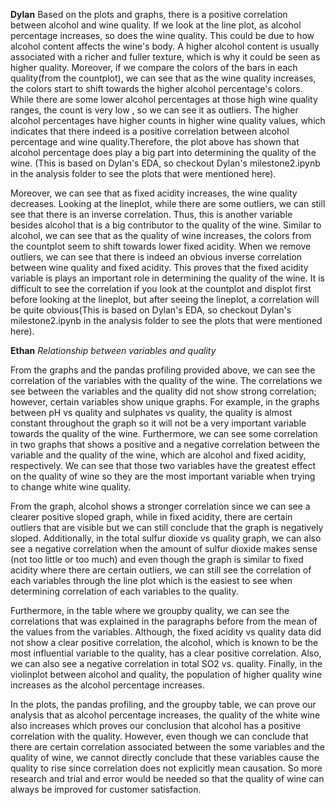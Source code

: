 **Dylan**
Based on the plots and graphs, there is a positive correlation between alcohol and wine quality. If we look at the line plot, as alcohol percentage increases, so does the wine quality. This could be due to how alcohol content affects the wine's body. A higher alcohol content is usually associated with a richer and fuller texture, which is why it could be seen as higher quality. Moreover, if we compare the colors of the bars in each quality(from the countplot), we can see that as the wine quality increases, the colors start to shift towards the higher alcohol percentage's colors. While there are some lower alcohol percentages at those high wine quality ranges, the count is very low , so we can see it as outliers. The higher alcohol percentages have higher counts in higher wine quality values, which indicates that there indeed is a positive correlation between alcohol percentage and wine quality.Therefore, the plot above has shown that alcohol percentage does play a big part into determining the quality of the wine. (This is based on Dylan's EDA, so checkout Dylan's milestone2.ipynb in the analysis folder to see the plots that were mentioned here).

Moreover, we can see that as fixed acidity increases, the wine quality decreases. Looking at the lineplot, while there are some outliers, we can still see that there is an inverse correlation. Thus, this is another variable besides alcohol that is a big contributor to the quality of the wine. Similar to alcohol, we can see that as the quality of wine increases, the colors from the countplot seem to shift towards lower fixed acidity. When we remove outliers, we can see that there is indeed an obvious inverse correlation between wine quality and fixed acidity. This proves that the fixed acidity variable is plays an important role in determining the quality of the wine. It is difficult to see the correlation  if you look at the countplot and displot first before looking at the lineplot, but after seeing the lineplot, a correlation will be quite obvious(This is based on Dylan's EDA, so checkout Dylan's milestone2.ipynb in the analysis folder to see the plots that were mentioned here).

**Ethan**
*Relationship between variables and quality*

From the graphs and the pandas profiling provided above, we can see the correlation of the variables with the quality of the wine. The correlations we see between the variables and the quality did not show strong correlation; however, certain variables show unique graphs. For example, in the graphs between pH vs quality and sulphates vs quality, the quality is almost constant throughout the graph so it will not be a very important variable towards the quality of the wine. Furthermore, we can see some correlation in two graphs that shows a positive and a negative correlation between the variable and the quality of the wine, which are alcohol and fixed acidity, respectively. We can see that those two variables have the greatest effect on the quality of wine so they are the most important variable when trying to change white wine quality. 

From the graph, alcohol shows a stronger correlation since we can see a clearer positive sloped graph, while in fixed acidity, there are certain outliers that are visible but we can still conclude that the graph is negatively sloped. Additionally, in the total sulfur dioxide vs quality graph, we can also see a negative correlation when the amount of sulfur dioxide makes sense (not too little or too much) and even though the graph is similar to fixed acidity where there are certain outliers, we can still see the correlation of each variables through the line plot which is the easiest to see when determining correlation of each variables to the quality. 

Furthermore, in the table where we groupby quality, we can see the correlations that was explained in the paragraphs before from the mean of the values from the variables. Although, the fixed acidity vs quality data did not show a clear positive correlation, the alcohol, which is known to be the most influential variable to the quality, has a clear positive correlation. Also, we can also see a negative correlation in total SO2 vs. quality. Finally, in the violinplot between alcohol and quality, the population of higher quality wine increases as the alcohol percentage increases.

In the plots, the pandas profiling, and the groupby table, we can prove our analysis that as alcohol percentage increases, the quality of the white wine also increases which proves our conclusion that alcohol has a positive correlation with the quality. However, even though we can conclude that there are certain correlation associated between the some variables and the quality of wine, we cannot directly conclude that these variables cause the quality to rise since correlation does not explicitly mean causation. So more research and trial and error would be needed so that the quality of wine can always be improved for customer satisfaction. 